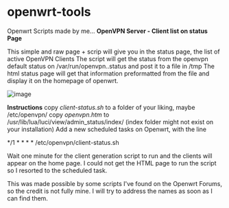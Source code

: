 # openwrt-tools
Openwrt Scripts made by me...
**OpenVPN Server - Client list on status Page**

This simple and raw page + scrip will give you in the status page, the list of active OpenVPN Clients
The script will get the status from the openvpn default status on /var/run/openvpn.<instance>.status and post it to a file in /tmp
The html status page will get that information preformatted from the file and display it on the homepage of openwrt.

![image](https://github.com/sebabordon/openwrt-tools/assets/19667013/6af2838d-4a99-4e04-a9bd-3b86c8d0e1a2)

**Instructions**
copy _client-status.sh_ to a folder of your liking, maybe /etc/openvpn/
copy _openvpn.htm_ to /usr/lib/lua/luci/view/admin_status/index/ (index folder might not exist on your installation)
Add a new scheduled tasks on Openwrt, with the line 

   */1 * * * * /etc/openvpn/client-status.sh

Wait one minute for the client generation script to run and the clients will appear on the home page. 
I could not get the HTML page to run the script so I resorted to the scheduled task. 

This was made possible by some scripts I've found on the Openwrt Forums, so the credit is not fully mine. I will try to address the names as soon as I can find them.
